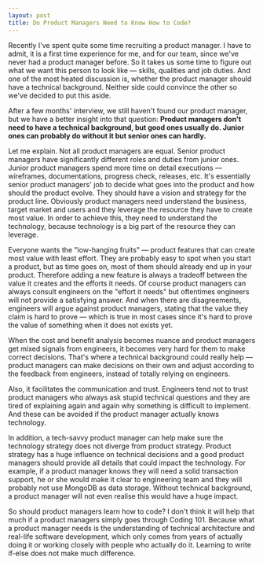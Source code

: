 ```yaml
---
layout: post
title: Do Product Managers Need to Know How to Code?
---
```


Recently I've spent quite some time recruiting a product manager. I have to admit, it is a first time experience for me, and for our team, since we've never had a product manager before. So it takes us some time to figure out what we want this person to look like — skills, qualities and job duties. And one of the most heated discussion is, whether the product manager should have a technical background. Neither side could convince the other so we've decided to put this aside.

After a few months' interview, we still haven't found our product manager, but we have a better insight into that question: **Product managers don't need to have a technical background, but good ones usually do. Junior ones can probably do without it but senior ones can hardly.**

Let me explain. Not all product managers are equal. Senior product managers have significantly different roles and duties from junior ones. Junior product managers spend more time on detail executions — wireframes, documentations, progress check, releases, etc. It's essentially senior product managers' job to decide what goes into the product and how should the product evolve. They should have a vision and strategy for the product line. Obviously product managers need understand the business, target market and users and they leverage the resource they have to create most value. In order to achieve this, they need to understand the technology, because technology is a big part of the resource they can leverage.

Everyone wants the "low-hanging fruits" — product features that can create most value with least effort. They are probably easy to spot when you start a product, but as time goes on, most of them should already end up in your product. Therefore adding a new feature is always a tradeoff between the value it creates and the efforts it needs. Of course product managers can always consult engineers on the "effort it needs" but oftentimes engineers will not provide a satisfying answer. And when there are disagreements, engineers will argue against product managers, stating that the value they claim is hard to prove — which is true in most cases since it's hard to prove the value of something when it does not exists yet.

When the cost and benefit analysis becomes nuance and product managers get mixed signals from engineers, it becomes very hard for them to make correct decisions. That's where a technical background could really help — product managers can make decisions on their own and adjust according to the feedback from engineers, instead of totally relying on engineers. 

Also, it facilitates the communication and trust. Engineers tend not to trust product managers who always ask stupid technical questions and they are tired of explaining again and again why something is difficult to implement. And these can be avoided if the product manager actually knows technology.

In addition, a tech-savvy product manager can help make sure the technology strategy does not diverge from product strategy. Product strategy has a huge influence on technical decisions and a good product managers should provide all details that could impact the technology. For example, if a product manager knows they will need a solid transaction support, he or she would make it clear to engineering team and they will probably not use MongoDB as data storage. Without technical background, a product manager will not even realise this would have a huge impact.

So should product managers learn how to code? I don't think it will help that much if a product managers simply goes through Coding 101. Because what a product manager needs is the understanding of technical architecture and real-life software development, which only comes from years of actually doing it or working closely with people who actually do it. Learning to write if-else does not make much difference.